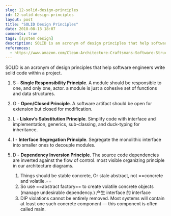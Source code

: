 ```yaml
---
slug: 12-solid-design-principles
id: 12-solid-design-principles
layout: post
title: "SOLID Design Principles"
date: 2018-08-13 18:07
comments: true
tags: [system design]
description: SOLID is an acronym of design principles that help software engineers write solid code. S is for single responsibility principle, O for open/closed principle, L for Liskov’s substitution principle, I for interface segregation principle and D for dependency inversion principle.
references:
  - https://www.amazon.com/Clean-Architecture-Craftsmans-Software-Structure/dp/0134494164
---
```


SOLID is an acronym of design principles that help software engineers write solid code within a project.

1. S - **Single Responsibility Principle**. A module should be responsible to one, and only one, actor. a module is just a cohesive set of functions and data structures.


2. O - **Open/Closed Principle**. A software artifact should be open for extension but closed for modification.


3. L - **Liskov’s Substitution Principle**. Simplify code with interface and implementation, generics, sub-classing, and duck-typing for inheritance.


4. I - **Interface Segregation Principle**. Segregate the monolithic interface into smaller ones to decouple modules.


5. D - **Dependency Inversion Principle**. The source code dependencies are inverted against the flow of control. most visible organizing principle in our architecture diagrams.
      1. Things should be stable concrete, Or stale abstract, not ==concrete and volatile.==
      2. So use ==abstract factory== to create volatile concrete objects (manage undesirable dependency.) 产生 interface 的 interface
      3. DIP violations cannot be entirely removed. Most systems will contain at least one such concrete component — this component is often called main.
